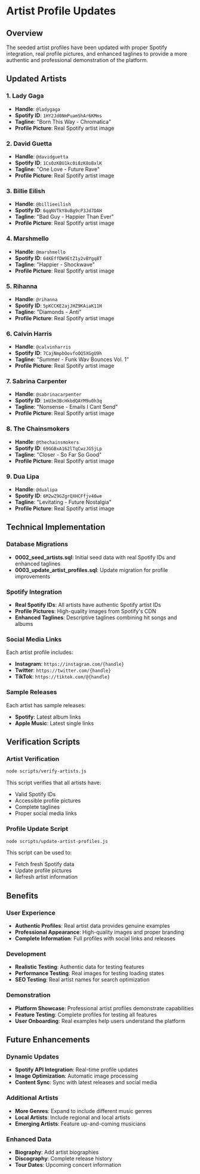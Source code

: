 # Artist Profile Updates

## Overview

The seeded artist profiles have been updated with proper Spotify integration, real profile pictures, and enhanced taglines to provide a more authentic and professional demonstration of the platform.

## Updated Artists

### 1. Lady Gaga

- **Handle**: `@ladygaga`
- **Spotify ID**: `1HY2Jd0NmPuamShAr6KMms`
- **Tagline**: "Born This Way - Chromatica"
- **Profile Picture**: Real Spotify artist image

### 2. David Guetta

- **Handle**: `@davidguetta`
- **Spotify ID**: `1Cs0zKBU1kc0i8zK8oBxlK`
- **Tagline**: "One Love - Future Rave"
- **Profile Picture**: Real Spotify artist image

### 3. Billie Eilish

- **Handle**: `@billieeilish`
- **Spotify ID**: `6qqNVTkY8uBg9cP3Jd7DAH`
- **Tagline**: "Bad Guy - Happier Than Ever"
- **Profile Picture**: Real Spotify artist image

### 4. Marshmello

- **Handle**: `@marshmello`
- **Spotify ID**: `64KEffDW9EtZ1y2vBYgq8T`
- **Tagline**: "Happier - Shockwave"
- **Profile Picture**: Real Spotify artist image

### 5. Rihanna

- **Handle**: `@rihanna`
- **Spotify ID**: `5pKCCKE2ajJHZ9KAiaK11H`
- **Tagline**: "Diamonds - Anti"
- **Profile Picture**: Real Spotify artist image

### 6. Calvin Harris

- **Handle**: `@calvinharris`
- **Spotify ID**: `7CajNmpbOovfoOQ5XGgU9h`
- **Tagline**: "Summer - Funk Wav Bounces Vol. 1"
- **Profile Picture**: Real Spotify artist image

### 7. Sabrina Carpenter

- **Handle**: `@sabrinacarpenter`
- **Spotify ID**: `1mU3m3BcHkbdQAYM9u0h3q`
- **Tagline**: "Nonsense - Emails I Cant Send"
- **Profile Picture**: Real Spotify artist image

### 8. The Chainsmokers

- **Handle**: `@thechainsmokers`
- **Spotify ID**: `69GGBxA162lTqCwzJG5jLp`
- **Tagline**: "Closer - So Far So Good"
- **Profile Picture**: Real Spotify artist image

### 9. Dua Lipa

- **Handle**: `@dualipa`
- **Spotify ID**: `6M2wZ9GZgrQXHCFfjv46we`
- **Tagline**: "Levitating - Future Nostalgia"
- **Profile Picture**: Real Spotify artist image

## Technical Implementation

### Database Migrations

- **0002_seed_artists.sql**: Initial seed data with real Spotify IDs and enhanced taglines
- **0003_update_artist_profiles.sql**: Update migration for profile improvements

### Spotify Integration

- **Real Spotify IDs**: All artists have authentic Spotify artist IDs
- **Profile Pictures**: High-quality images from Spotify's CDN
- **Enhanced Taglines**: Descriptive taglines combining hit songs and albums

### Social Media Links

Each artist profile includes:

- **Instagram**: `https://instagram.com/{handle}`
- **Twitter**: `https://twitter.com/{handle}`
- **TikTok**: `https://tiktok.com/@{handle}`

### Sample Releases

Each artist has sample releases:

- **Spotify**: Latest album links
- **Apple Music**: Latest single links

## Verification Scripts

### Artist Verification

```bash
node scripts/verify-artists.js
```

This script verifies that all artists have:

- Valid Spotify IDs
- Accessible profile pictures
- Complete taglines
- Proper social media links

### Profile Update Script

```bash
node scripts/update-artist-profiles.js
```

This script can be used to:

- Fetch fresh Spotify data
- Update profile pictures
- Refresh artist information

## Benefits

### User Experience

- **Authentic Profiles**: Real artist data provides genuine examples
- **Professional Appearance**: High-quality images and proper branding
- **Complete Information**: Full profiles with social links and releases

### Development

- **Realistic Testing**: Authentic data for testing features
- **Performance Testing**: Real images for testing loading states
- **SEO Testing**: Real artist names for search optimization

### Demonstration

- **Platform Showcase**: Professional artist profiles demonstrate capabilities
- **Feature Testing**: Complete profiles for testing all features
- **User Onboarding**: Real examples help users understand the platform

## Future Enhancements

### Dynamic Updates

- **Spotify API Integration**: Real-time profile updates
- **Image Optimization**: Automatic image processing
- **Content Sync**: Sync with latest releases and social media

### Additional Artists

- **More Genres**: Expand to include different music genres
- **Local Artists**: Include regional and local artists
- **Emerging Artists**: Feature up-and-coming musicians

### Enhanced Data

- **Biography**: Add artist biographies
- **Discography**: Complete release history
- **Tour Dates**: Upcoming concert information
